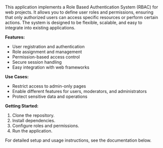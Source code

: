   
This application implements a Role Based Authentication System (RBAC) for web projects. It allows you to define user roles and permissions, ensuring that only authorized users can access specific resources or perform certain actions. The system is designed to be flexible, scalable, and easy to integrate into existing applications.

**Features:**
- User registration and authentication
- Role assignment and management
- Permission-based access control
- Secure session handling
- Easy integration with web frameworks

**Use Cases:**
- Restrict access to admin-only pages
- Enable different features for users, moderators, and administrators
- Protect sensitive data and operations

**Getting Started:**
1. Clone the repository.
2. Install dependencies.
3. Configure roles and permissions.
4. Run the application.

For detailed setup and usage instructions, see the documentation below.
